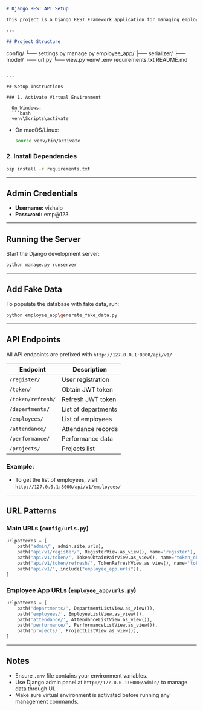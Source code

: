 ```markdown
# Django REST API Setup

This project is a Django REST Framework application for managing employees, departments, attendance, performance, and projects.

---

## Project Structure

```

config/
└── settings.py
manage.py
employee\_app/
├── serializer/
├── model/
├── url.py
└── view\.py
venv/
.env
requirements.txt
README.md

````

---

## Setup Instructions

### 1. Activate Virtual Environment

- On Windows:
  ```bash
  venv\Scripts\activate
````

* On macOS/Linux:

  ```bash
  source venv/bin/activate
  ```

### 2. Install Dependencies

```bash
pip install -r requirements.txt
```

---

## Admin Credentials

* **Username:** vishalp
* **Password:** emp\@123

---

## Running the Server

Start the Django development server:

```bash
python manage.py runserver
```

---

## Add Fake Data

To populate the database with fake data, run:

```bash
python employee_app\generate_fake_data.py
```

---

## API Endpoints

All API endpoints are prefixed with `http://127.0.0.1:8000/api/v1/`

| Endpoint          | Description         |
| ----------------- | ------------------- |
| `/register/`      | User registration   |
| `/token/`         | Obtain JWT token    |
| `/token/refresh/` | Refresh JWT token   |
| `/departments/`   | List of departments |
| `/employees/`     | List of employees   |
| `/attendance/`    | Attendance records  |
| `/performance/`   | Performance data    |
| `/projects/`      | Projects list       |

### Example:

* To get the list of employees, visit:
  `http://127.0.0.1:8000/api/v1/employees/`

---

## URL Patterns

### Main URLs (`config/urls.py`)

```python
urlpatterns = [
    path('admin/', admin.site.urls),
    path('api/v1/register/', RegisterView.as_view(), name='register'),
    path('api/v1/token/', TokenObtainPairView.as_view(), name='token_obtain_pair'),
    path('api/v1/token/refresh/', TokenRefreshView.as_view(), name='token_refresh'),
    path('api/v1/', include("employee_app.urls")),
]
```

### Employee App URLs (`employee_app/urls.py`)

```python
urlpatterns = [
    path('departments/', DepartmentListView.as_view()),
    path('employees/', EmployeeListView.as_view()),
    path('attendance/', AttendanceListView.as_view()),
    path('performance/', PerformanceListView.as_view()),
    path('projects/', ProjectListView.as_view()),
]
```

---

## Notes

* Ensure `.env` file contains your environment variables.
* Use Django admin panel at `http://127.0.0.1:8000/admin/` to manage data through UI.
* Make sure virtual environment is activated before running any management commands.

